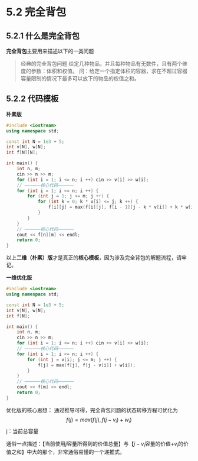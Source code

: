 # 5.2 完全背包

## 5.2.1 什么是完全背包

**完全背包**主要用来描述以下的一类问题

> 经典的完全背包问题
> 给定几种物品，并且每种物品有无数件，且有两个维度的参数：体积和权值。
> 问：给定一个指定体积的容器，求在不超过容器容量限制的情况下最多可以放下的物品的权值之和。

## 5.2.2 代码模板

**朴素版**

```c++
#include <iostream>
using namespace std;

const int N = 1e3 + 5;
int v[N], w[N];
int f[N][N];

int main() {
    int n, m;
    cin >> n >> m;
    for (int i = 1; i <= n; i ++) cin >> v[i] >> w[i];
    // ——————核心代码——————
    for (int i = 1; i <= n; i ++) {
        for (int j = 1; j <= m; j ++) {
            for (int k = 0; k * v[i] <= j; k ++) {
                f[i][j] = max(f[i][j], f[i - 1][j - k * v[i]] + k * w[i]);
            }
        }
    }
    // ——————核心代码——————
    cout << f[n][m] << endl;
    return 0;
}
```

以上**二维（朴素）版**才是真正的**核心模板**，因为涉及完全背包的解题流程，请牢记。



**一维优化版**

```c++
#include <iostream>
using namespace std;

const int N = 1e3 + 5;
int v[N], w[N];
int f[N];

int main() {
    int n, m;
    cin >> n >> m;
    for (int i = 1; i <= n; i ++) cin >> v[i] >> w[i];
    // ——————核心代码——————
    for (int i = 1; i <= n; i ++) {
        for (int j = v[i]; j <= m; j ++) {
            f[j] = max(f[j], f[j - v[i]] + w[i]);
        }
    }
    // ——————核心代码——————
    cout << f[m] << endl;
    return 0;
}
```

优化版的核心思想：
通过推导可得，完全背包问题的状态转移方程可优化为
$$
f(j)=max(f(j),f(j-v_i)+w_i)
$$
j：当前总容量

通俗一点描述：【当前使用$j$容量所得到的价值总量】与【$j-v_i$容量的价值+$v_i$的价值之和】中大的那个，非常通俗易懂的一个递推式。

